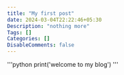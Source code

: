 ```yaml
---
title: "My first post"
date: 2024-03-04T22:22:46+05:30
Description: "nothing more"
Tags: []
Categories: []
DisableComments: false
---
```


'''python
print('welcome to my blog')
'''
